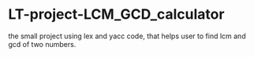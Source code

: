 # LT-project-LCM_GCD_calculator
the small project using lex and yacc code, that helps user to find lcm and gcd of two numbers.
